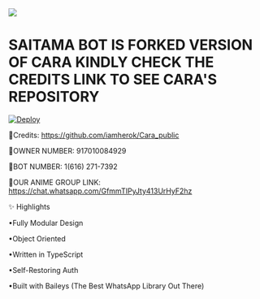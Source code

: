 <img src='https://coolwallpapers.me/th700/2883048-saitama-one-punch-man-anime___anime-wallpapers.jpg'/>

# SAITAMA BOT IS FORKED VERSION OF CARA KINDLY CHECK THE CREDITS LINK TO SEE CARA'S REPOSITORY

[![Deploy](https://www.herokucdn.com/deploy/button.png)](https://heroku.com/deploy)


🌆Credits: https://github.com/iamherok/Cara_public


🌆OWNER NUMBER: 917010084929


🌆BOT NUMBER: 1(616) 271-7392


🌆OUR ANIME GROUP LINK: https://chat.whatsapp.com/GfmmTIPyJty413UrHyF2hz

✨ Highlights

•Fully Modular Design

•Object Oriented

•Written in TypeScript

•Self-Restoring Auth

•Built with Baileys (The Best WhatsApp Library Out There)
